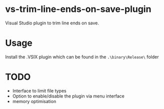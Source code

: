 vs-trim-line-ends-on-save-plugin
================================

Visual Studio plugin to trim line ends on save.

Usage
=====

Install the .VSIX plugin which can be found in the `.\binary\Release\` folder

TODO
====

* Interface to limit file types
* Option to enable/disable the plugin via menu interface
* memory optimisation

